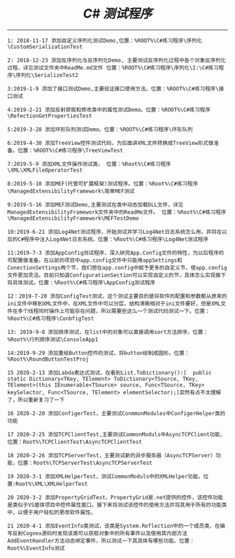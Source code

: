 # <center>***C# 测试程序***</center> 
---


`1: 2018-11-17 添加自定义序列化测试Demo,位置：%ROOT%\C#练习程序\序列化\CustomSerializationTest`  

`2: 2018-12-23 添加反序列化与反序列化Demo, 主要测试反序列化过程中各个对象反序列化过程，详见测试文件夹中ReadMe.md文件 位置：%ROOT%\C#练习程序\序列化\I:\C#练习程序\序列化\SerializeTest2`  

`3:2019-1-9 添加了接口测试Demo,主要验证接口使用方法。位置：%ROOT%\C#练习程序\接口测试`  

`4:2019-2-21 添加反射获取和修改类中的属性测试Demo。位置：%ROOT%\C#练习程序\RefectionGetPropertiesTest`  

`5:2019-3-28 添加环形队列测试Demo。位置：%ROOT%\C#练习程序\环形队列`  
  
`6:2019-4-30 添加TreeView控件测试代码，为后面讲XML文件转换成TreeView形式做准备。位置：%ROOT%\C#练习程序\TreeViewTest`  

`7:2019-5-9 添加XML文件操作测试类。 位置：%Root%\C#练习程序\XML\XMLFileOperatorTest`

`8:2019-5-10 添加MEF(托管可扩展框架)测试程序。位置：%Root%\C#练习程序\ManagedExtensibilityFramework\简单MEF测试`   

`9:2019-5-16 添加MEF测试Demo,主要测试在类中动态加载DLL文件，详见ManagedExtensibilityFramework文件夹中的ReadMe文件。 位置：%Root%\C#练习程序\ManagedExtensibilityFramework\MEFTestDemo`    

`10:2019-6-21 添加Log4Net测试程序，开始测试并学习Log4Net日志系统怎么用，并将在以后的C#程序中注入Log4Net日志系统。位置：%Root%\C#练习程序\Log4Net测试程序`  

`11:2019-7-3 添加AppConfig测试程序，深入研究App.Config文件的特性，为以后程序的可配置做准备。在以前的项目中app.config文件中只能用appSettings和ConectionSettings两个节，我们想在app.config中赋予更多的自定义节，使app.config文件更加灵活。目前只知道ConfigurationSection可以实现自定义的节，具体怎么实现接下将具体测试。位置：%Root%\C#练习程序\AppConfig测试程序`   

`12：2019-7-20 添加ConfigTest测试，这个测试主要目的是将软件的配置和参数都从原来的ini文件中移到XML文件中，在XML文件中可以分层，结构清晰相对于ini文件要好，但是XML文件在多个线程同时操作上可能存在问题，所以需要些这么一个测试代码测试一下。位置：%Root%\C#练习程序\ConbfigTest`

`13: 2019-9-8 添加排序测试，在list中的对象可以直接调用sort方法排序，位置：%Root%\行列排序测试\ConsoleApp1`

`14:2019-9-29 添加重绘Button控件的测试，将button绘制成圆形。位置：%Root%\RoundButtonTestProj`

`15 2020-2-13 添加Labda表达式测试，在看到List.ToDictionary():[  public static Dictionary<TKey, TElement> ToDictionary<TSource, TKey, TElement>(this IEnumerable<TSource> source, Func<TSource, TKey> keySelector, Func<TSource, TElement> elementSelector);]突然有点不太理解了，所以重新复习了一下`

`16 2020-2-20 添加ConfigerTest，主要测试ConmmonModules中ConfigerHelper类的功能`

`17 2020-2-25 添加TCPClientTest,主要测试CommonModuls中AsyncTCPClient功能，位置：Root%\TCPClientTest\AsyncTCPClientTest`  

`18 2020-2-26 添加TCPServerTest，主要测试新的异步服务器（AsyncTCPServer）功能，位置：Root%\TCPServerTest\AsyncTCPServerTest`    

`19 2020-3-1 添加XMLHelperTest，测试CommonModuls中的XMLHelper功能，位置:Root%\XML\XMLHelperTest`

`20 2020-3-2 添加PropertyGridTest，PropertyGrid是.net提供的控件，该控件功能是类似于VS窗体项目中控件属性窗口。接下来将测试该控件的使用方法并将其用于所有的功能类中，以便于用户轻松的更改软件属性。`  
 
`21 2020-4-1 添加EventInfo类测试，该类是System.Reflection中的一个成员类，在编写反射Cognex源码时发现该类可以获取对象中的所有事件以及使用其内部方法AddEventHandler方法动态绑定事件，所以测试一下其具体有哪些功能。位置：Root%\EventInfo测试`




